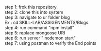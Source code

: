 step 1: frok this repository</br>
step 2: clone this into system</br>
step 3: navigate to ur folder blog</br>
    Ex : cd SKILL-LAB/ASSIGENMENTS/Blogs</br>
step 4: run command "npm install" </br>
step 5: replace mongoose URl</br>
step 6: run server " nodemon start"</br>
step 7: using postman to verify the End points</br>